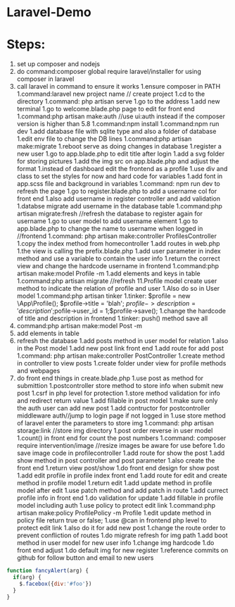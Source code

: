 # Laravel-Demo
# Steps:

1. set up composer and nodejs
1. do command:composer global require laravel/installer for using composer in laravel
1. call laravel in command to ensure it works
1.ensure composer in PATH
1.command:laravel new project name // create project
1.cd to the directory
1.command: php artisan serve
1.go to the address
1.add new terminal
1.go to welcome.blade.php page to edit for front end
1.command:php artisan make:auth //use ui:auth instead if the composer version is higher than 5.8
1.command:npm install
1.command:npm run dev
1.add database file with sqlite type and also a folder of database
1.edit env file to change the DB lines
1.command:php artisan make:migrate
1.reboot serve as doing changes in database
1.register a new user
1.go to app.blade.php to edit title after login
1.add a svg folder for storing pictures
1.add the img src on app.blade.php and adjust the format
1.instead of dashboard edit the frontend as a profile
1.use div and class to set the styles for now and hard code for variables
1.add font in app.scss file and background in variables
1.command: npm run dev to refresh the page
1.go to register.blade.php to add a username col for front end
1.also add username in register controller and add validation
1.databse migrate add username in the database table
1.command:php artisan migrate:fresh //refresh the database to register again for username
1.go to user model to add username element
1.go to app.blade.php to change the name to username when logged in //frontend
1.command: php artisan make:controller ProfilesController
1.copy the index method from homecontroller
1.add routes in web.php
1.the view is calling the prefix.blade.php
1.add user parameter in index method and use a variable to contain the user info
1.return the correct view and change the hardcode username in frontend
1.command:php artisan make:model Profile -m
1.add elements and keys in table
1.command:php artisan migrate //refresh
11.Profile model create user method to indicate the relation of profile and user
1.Also do so in User model
1.command:php artisan tinker 
1.tinker: $profile = new \App\Profile(); $profile->title = 'blah'; $profile->description='description';$pofile->user_id = 1;$profile->save();
1.change the hardcode of title and description in frontend
1.tinker: push() method save all
1. command:php artisan make:model Post -m
1. add elements in table
1. refresh the database
1.add posts method in user model for relation
1.also in the Post model
1.add new post link front end
1.add route for add post
1.command: php artisan make:controller PostController
1.create method in controller to view posts
1.create folder under view for profile methods and webpages
1. do front end things in create.blade.php
1.use post as method for submittion
1.postcontroller store method to store info when submit new post
1.csrf in php level for protection
1.store method validation for info and redirect return value
1.add fillable in post model
1.make sure only the auth user can add new post
1.add contructor for postcontroller middleware auth//jump to login page if not logged in
1.use store method of laravel enter the parameters to store img
1.command: php artisan storage:link //store img directory
1.post order reverse in user model
1.count() in front end for count the post numbers
1.command: composer require intervention/image //resize images be aware for use before
1.do save image code in profilecontroller
1.add route for show the post
1.add show method in post controller and post parameter
1.also create the front end
1.return view post/show
1.do front end design for show post
1.add edit profile in profile index front end
1.add route for edit and create method in profile model
1.return edit
1.add update method in profile model after edit 
1.use patch method and add patch in route
1.add currect profile info in front end
1.do validation for update
1.add fillable in profile model including auth
1.use policy to protect edit link
1.command:php artisan make:policy ProfilePolicy -m Profile
1.edit update method in policy file return true or false;
1.use @can in frontend php level to protect edit link
1.also do it for add new post
1.change the route order to prevent confliction of routes
1.do migrate refresh for img path
1.add boot method in user model for new user info
1.change img hardcode
1.do front end adjust
1.do default img for new register
1.reference commits on github for follow button and email to new users
```javascript
function fancyAlert(arg) {
  if(arg) {
    $.facebox({div:'#foo'})
  }
}
```
